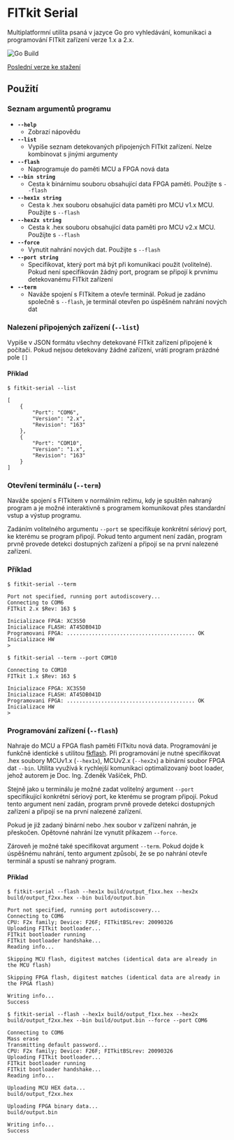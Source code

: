 # FITkit Serial
Multiplatformní utilita psaná v jazyce Go pro vyhledávání, komunikaci a programování FITkit zařízení verze 1.x a 2.x.

![Go Build](https://github.com/janch32/fitkit-serial/workflows/Go%20Build/badge.svg)

[Poslední verze ke stažení](https://github.com/janch32/fitkit-serial/releases)

## Použití

### Seznam argumentů programu
* **`--help`**
    * Zobrazí nápovědu
* **`--list`**
    * Vypíše seznam detekovaných připojených FITkit zařízení. Nelze kombinovat s jinými argumenty
* **`--flash`**
    * Naprogramuje do paměti MCU a FPGA nová data
* **`--bin string`**
    * Cesta k binárnímu souboru obsahující data FPGA paměti. Použijte s `--flash`
* **`--hex1x string`**
    * Cesta k .hex souboru obsahující data paměti pro MCU v1.x MCU. Použijte s `--flash`
* **`--hex2x string`**
    * Cesta k .hex souboru obsahující data paměti pro MCU v2.x MCU. Použijte s `--flash`
* **`--force`**
    * Vynutit nahrání nových dat. Použijte s `--flash`
* **`--port string`**
    * Specifikovat, který port má být při komunikaci použit (volitelné). Pokud není specifikován žádný port, program se připojí k prvnímu detekovanému FITkit zařízení
* **`--term`**
    * Naváže spojení s FITkitem a otevře terminál. Pokud je zadáno společně s `--flash`, je terminál otevřen po úspěšném nahrání nových dat

### Nalezení připojených zařízení (`--list`)
Vypíše v JSON formátu všechny detekované FITkit zařízení připojené k počítači. Pokud nejsou detekovány žádné zařízení, vrátí program prázdné pole `[]`
#### Příklad
```
$ fitkit-serial --list

[
    {
        "Port": "COM6",
        "Version": "2.x",
        "Revision": "163"
    },
    {
        "Port": "COM10",
        "Version": "1.x",
        "Revision": "163"
    }
]
```

### Otevření terminálu (`--term`)
Naváže spojení s FITkitem v normálním režimu, kdy je spuštěn nahraný program a je možné interaktivně s programem komunikovat přes standardní vstup a výstup programu.

Zadáním volitelného argumentu `--port` se specifikuje konkrétní sériový port, ke kterému se program připojí. Pokud tento argument není zadán, program prvně provede detekci dostupných zařízení a připojí se na první nalezené zařízení.

### Příklad
```
$ fitkit-serial --term

Port not specified, running port autodiscovery...
Connecting to COM6
FITkit 2.x $Rev: 163 $

Inicializace FPGA: XC3S50
Inicializace FLASH: AT45DB041D
Programovani FPGA: ......................................... OK
Inicializace HW
>
```

```
$ fitkit-serial --term --port COM10

Connecting to COM10
FITkit 1.x $Rev: 163 $

Inicializace FPGA: XC3S50
Inicializace FLASH: AT45DB041D
Programovani FPGA: ......................................... OK
Inicializace HW
>
```

### Programování zařízení (`--flash`)
Nahraje do MCU a FPGA flash paměti FITkitu nová data. Programování je funkčně identické s utilitou [fkflash](https://merlin.fit.vutbr.cz/FITkit/docs/navody/app_fkflash.html). Při programování je nutné specifikovat .hex soubory MCUv1.x (`--hex1x`), MCUv2.x (`--hex2x`) a binární soubor FPGA dat `--bin`. Utilita využívá k rychlejší komunikaci optimalizovaný boot loader, jehož autorem je Doc. Ing. Zdeněk Vašíček, PhD.

Stejně jako u terminálu je možné zadat volitelný argument `--port` specifikující konkrétní sériový port, ke kterému se program připojí. Pokud tento argument není zadán, program prvně provede detekci dostupných zařízení a připojí se na první nalezené zařízení.

Pokud je již zadaný binární nebo .hex soubor v zařízení nahrán, je přeskočen. Opětovné nahrání lze vynutit příkazem `--force`.

Zároveň je možné také specifikovat argument `--term`. Pokud dojde k úspěšnému nahrání, tento argument způsobí, že se po nahrání otevře terminál a spustí se nahraný program.

#### Příklad
```
$ fitkit-serial --flash --hex1x build/output_f1xx.hex --hex2x build/output_f2xx.hex --bin build/output.bin

Port not specified, running port autodiscovery...
Connecting to COM6
CPU: F2x family; Device: F26F; FITkitBSLrev: 20090326
Uploading FITkit bootloader...
FITkit bootloader running
FITkit bootloader handshake...
Reading info...

Skipping MCU flash, digitest matches (identical data are already in the MCU flash)

Skipping FPGA flash, digitest matches (identical data are already in the FPGA flash)

Writing info...
Success
```

```
$ fitkit-serial --flash --hex1x build/output_f1xx.hex --hex2x build/output_f2xx.hex --bin build/output.bin --force --port COM6

Connecting to COM6
Mass erase
Transmitting default password...
CPU: F2x family; Device: F26F; FITkitBSLrev: 20090326
Uploading FITkit bootloader...
FITkit bootloader running
FITkit bootloader handshake...
Reading info...

Uploading MCU HEX data...
build/output_f2xx.hex

Uploading FPGA binary data...
build/output.bin

Writing info...
Success
```
